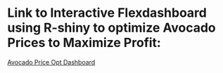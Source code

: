 # Link to Interactive Flexdashboard using R-shiny to optimize Avocado Prices to Maximize Profit:

[Avocado Price Opt Dashboard](https://colinbayer.shinyapps.io/PortfolioDB/ "PriceOpt Dashboard")
